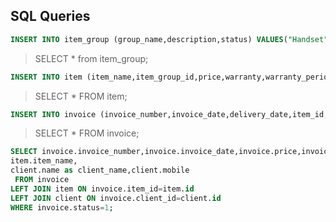 ## SQL Queries

```sql
INSERT INTO item_group (group_name,description,status) VALUES("Handset", "mobile handset",1);
```

 > SELECT * from  item_group;

```sql
INSERT INTO item (item_name,item_group_id,price,warranty,warranty_period,status) VALUES("Samsung Galaxy A5",1,15000,1,"1 Year",1);
```

> SELECT * FROM item;

```sql
INSERT INTO invoice (invoice_number,invoice_date,delivery_date,item_id,quantity,price,client_id) VALUES("INVSL#00001","2022-02-04", "2022-02-04", 1,1,15000,2);
```

> SELECT * FROM invoice;

```sql
SELECT invoice.invoice_number,invoice.invoice_date,invoice.price,invoice.quantity,
item.item_name,
client.name as client_name,client.mobile
 FROM invoice
LEFT JOIN item ON invoice.item_id=item.id 
LEFT JOIN client ON invoice.client_id=client.id
WHERE invoice.status=1;
```